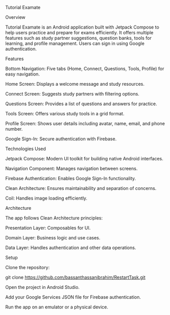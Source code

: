 Tutorial Examate

Overview

Tutorial Examate is an Android application built with Jetpack Compose to help users practice and prepare for exams efficiently. It offers multiple features such as study partner suggestions, question banks, tools for learning, and profile management. Users can sign in using Google authentication.

Features

Bottom Navigation: Five tabs (Home, Connect, Questions, Tools, Profile) for easy navigation.

Home Screen: Displays a welcome message and study resources.

Connect Screen: Suggests study partners with filtering options.

Questions Screen: Provides a list of questions and answers for practice.

Tools Screen: Offers various study tools in a grid format.

Profile Screen: Shows user details including avatar, name, email, and phone number.

Google Sign-In: Secure authentication with Firebase.

Technologies Used

Jetpack Compose: Modern UI toolkit for building native Android interfaces.

Navigation Component: Manages navigation between screens.

Firebase Authentication: Enables Google Sign-In functionality.

Clean Architecture: Ensures maintainability and separation of concerns.

Coil: Handles image loading efficiently.

Architecture

The app follows Clean Architecture principles:

Presentation Layer: Composables for UI.

Domain Layer: Business logic and use cases.

Data Layer: Handles authentication and other data operations.

Setup

Clone the repository:

git clone https://github.com/bassanthassanibrahim/RestartTask.git

Open the project in Android Studio.

Add your Google Services JSON file for Firebase authentication.

Run the app on an emulator or a physical device.
